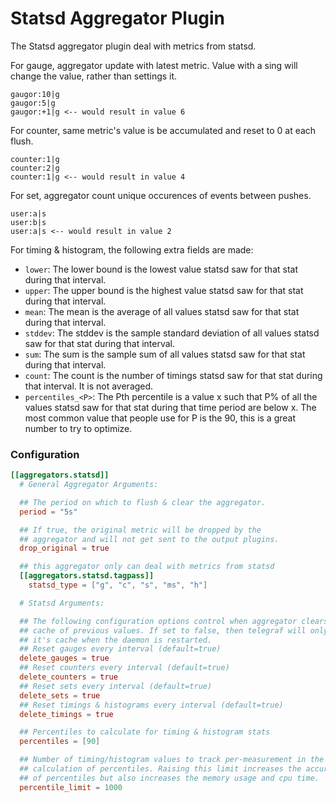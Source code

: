 # Statsd Aggregator Plugin

The Statsd aggregator plugin deal with metrics from statsd.

For gauge, aggregator update with latest metric.
Value with a sing will change the value, rather than settings it.
```
gaugor:10|g
gaugor:5|g
gaugor:+1|g <-- would result in value 6
```

For counter, same metric's value is be accumulated and reset to 0 at each flush.
```
counter:1|g
counter:2|g
counter:1|g <-- would result in value 4
```

For set, aggregator count unique occurences of events between pushes.
```
user:a|s
user:b|s
user:a|s <-- would result in value 2
```

For timing & histogram, the following extra fields are made:

- `lower`: The lower bound is the lowest value statsd saw for that stat during that interval.
- `upper`: The upper bound is the highest value statsd saw for that stat during that interval.
- `mean`: The mean is the average of all values statsd saw for that stat during that interval.
- `stddev`: The stddev is the sample standard deviation of all values statsd saw for that stat during that interval.
- `sum`: The sum is the sample sum of all values statsd saw for that stat during that interval.
- `count`: The count is the number of timings statsd saw for that stat during that interval. It is not averaged.
- `percentiles_<P>`: The Pth percentile is a value x such that P% of all the values statsd saw for that stat during that time period are below x. The most common value that people use for P is the 90, this is a great number to try to optimize.

### Configuration
```toml
[[aggregators.statsd]]
  # General Aggregator Arguments:

  ## The period on which to flush & clear the aggregator.
  period = "5s"

  ## If true, the original metric will be dropped by the
  ## aggregator and will not get sent to the output plugins.
  drop_original = true

  ## this aggregator only can deal with metrics from statsd
  [[aggregators.statsd.tagpass]]
    statsd_type = ["g", "c", "s", "ms", "h"]

  # Statsd Arguments:

  ## The following configuration options control when aggregator clears it's
  ## cache of previous values. If set to false, then telegraf will only clear
  ## it's cache when the daemon is restarted.
  ## Reset gauges every interval (default=true)
  delete_gauges = true
  ## Reset counters every interval (default=true)
  delete_counters = true
  ## Reset sets every interval (default=true)
  delete_sets = true
  ## Reset timings & histograms every interval (default=true)
  delete_timings = true

  ## Percentiles to calculate for timing & histogram stats
  percentiles = [90]

  ## Number of timing/histogram values to track per-measurement in the
  ## calculation of percentiles. Raising this limit increases the accuracy
  ## of percentiles but also increases the memory usage and cpu time.
  percentile_limit = 1000
```
